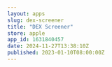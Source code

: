 ```yaml
---
layout: apps
slug: dex-screener
title: "DEX Screener"
store: apple
app_id: 1631840457
date: 2024-11-27T13:38:10Z
published: 2023-01-10T08:00:00Z
---
```

